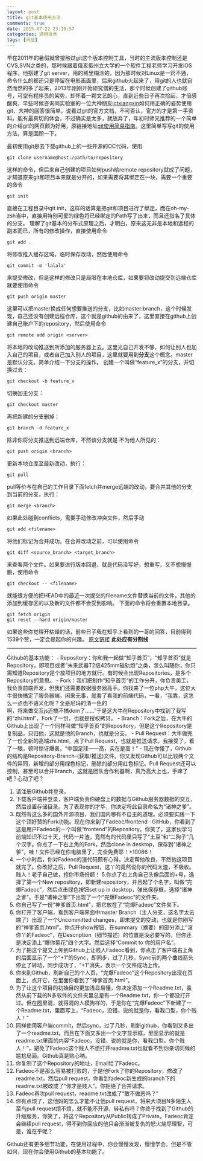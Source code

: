 ```yaml
---
layout: post
title: git基本使用方法
comments: true
date: 2015-07-22 23:19:57
categories: 通用技术
tags: [闲扯]
---
```

早在2011年的暑假就曾接触过git这个版本控制工具，当时的主流版本控制还是CVS,SVN之类的，那时候跟着俄亥俄州立大学的一个软件工程老师学习开发iOS程序，他搭建了git server，用的稀里糊涂的，因为那时候对Linux是一窍不通，命令什么的都还只是停留在电影画面里，后来github火起来了，用git的人也就自然而然的多了起来，2013年刚刚开始研究僧的生活，那个时候创建了github账号，可空有程序员的架势，却怀着一颗文艺的心，直到近些日子再次捡起，才倍感酸爽，早些时候咨询同实验室的一位大神朋友[ictxiangxin](https://github.com/ictxiangxin)如何用正确的姿势使用git，大神的回答很简单，说看过git的官方文档，不可否认，官方的才是第一手资料，能有最真切的体会，不过确实是太多，就放弃了，年初时师兄推荐的一个简单的介绍git的网页颇为好用，原链接地址[git使用简易指南](http://www.bootcss.com/p/git-guide/)。这里简单写写git的使用方法，算是回顾一下。
<!--more-->
最初使用git是去下载github上的一些开源的OC代码，使用
```
git clone username@host:/path/to/repository
```
这样的命令，但后来自己创建的项目如何push给remote repository就成了问题，才知道原来git和项目本来就是分开的，如果需要将其绑定在一块，需要一个重要的命令
```
git init
```
直接在工程目录中git init，这样的话算是把git和项目进行了绑定，而在oh-my-zsh当中，直接用特别可爱的绿色将已经绑定的Path写了出来，而且还指名了具体的分支。
理解了git基本的分布式原理之后，才明白，原来这无非是本地和远程的副本而已，所有的修改操作，直接使用命令
```
git add .
```
将修改推入缓存区域，临时保存改动，然后使用命令
```
git commit -m 'lalala'
```
来提交修改，但是这样的修改只是局限在本地仓库，如果要将改动提交到远端仓库就要使用命令
```
git push origin master
```
这里可以把master换成任何想要推送的分支，比如master:branch，这个时候发现，自己还没有创建远程仓库，这个就是github的由来了，这里直接在github上创建自己账户下的repository，然后使用命令
```
git remote add origin <server>
```
将本地的改动推送到所添加的服务器上去。这里光自己开发不够，如何让别人也加入自己的项目，或者自己加入别人的项目，这里就要用到**分支**这个概念。master是默认分支。简单介绍一下分支的操作。
创建一个叫做“feature_x”的分支，并切换过去：
```
git checkout -b feature_x
```
切换回主分支：
```
git checkout master
```
再把新建的分支删掉：
```
git branch -d feature_x
```
除非你将分支推送到远端仓库，不然该分支就是 不为他人所见的：
```
git push origin <branch>
```
更新本地仓库至最新改动，执行：
```
git pull
```
pull等价与在自己的工作目录下面fetch并merge远端的改动，要合并其他的分支到当前的分支，执行：
```
git merge <branch>
```
如果此处碰到conflicts，需要手动修改冲突文件，然后手动
```
git add <filename>
```
将他们标记为合并成功。在合并改动之前，可以使用命令
```
git diff <source_branch> <target_branch>
```
来查看两个文件。如果要进行版本回退，就是代码没写好，想重写，又不想慢慢删，使用命令
```
git checkout -- <filename>
```
就能很方便的把HEAD中的最近一次提交的filename文件替换当前的文件，其他的添加到缓存区的以及新的文件都不会受到影响。
下面的命令将会重置本地目录。
```
git fetch origin
git reset --hard origin/master
```
如果这些你觉得开枯燥的话，前些日子我在知乎上看到的一哥的回答，目前得到1539个赞，一定会提起你的兴趣。
[原文链接](http://www.zhihu.com/question/20070065/answer/30521531)
**此处应有分割线**
<hr>
Github的基本功能：
- Repository：你和我一起做“知乎首页”，“知乎首页”就是Repository，即项目或者”未来武器T2级425mm磁轨炮“之类，怎么叫随你，你只需知道Repository是个放项目的地方就行。有时候会出现Repositories，是多个Repository的意思。
- Fork：我们把制作“知乎首页“的工作分开，你负责美工，我负责前端开发，但我们还需要数据服务器高手。你找来了一位php大牛，这位大牛很快搞定了服务器端，闲来无事，就看了看我的前端代码，一看，“我靠，这怎么一点也不语义化呢？全是尼玛的清一色的<div>啊，将来做交互js还搞不搞dom了……”于是这大牛在Repository中找到了我写的“zhi.html”，Fork了一份，也就是授权拷贝。
- Branch：Fork之后，在大牛的Github上出现了一个同样叫做“知乎首页”的Repository，但是这个Repository是复制品，只归他，这就是他的Branch，也就是分支。
- Pull Request：大牛做完了一份全新的高端zhi.html，点了Pull Request，也就是推送请求。我接受了，看了一眼，顿时惊讶爆表，“中国足球——高，实在是高！”
- 现在你懂了，Github的结构是Repository-Branch-(获取/推送)文件。你又发现Github可以比较两个文件的异同，新增的部分用绿色标记，删除的部分用红色标记。Pull Request还可以控制，甚至可以合并Branch，这就是团队合作利器啊，真乃高大上也，手痒了吧？心动了吧？

1. 请注册Github并登录。
2. 下载客户端并登录，客户端负责你硬盘上的数据与Github服务器数据的交互，然后设置存储目录。为了表现你的才华，你决定将此目录命名为“诸神之爹”。
3. 既然有这么多的国外开源项目，我们国内哪有不自主的道理。必须要实践一下这个顶好赞的Fork功能。现在你来到了Fadeoc/frontend · GitHub，你看到了这是用户Fadeoc的一个叫做“frontend”的Repository，你笑了，这家伙学习前端知识不过十天，代码一片渣，竟然有的代码里只写了“土豆”和“二狗子”几个汉字。你点了一下右上角的Fork，然后clone in desktop，保存到“诸神之爹”，哇！文件已经在你电脑里了，完全免费耶！+10086！
4. 一个小时后，你对Fadeoc的渣代码颇有心得，决定帮他改良，不然他这项目就完了。你改好之后，Pull Request，这丫的竟然说你的代码太渣，不吸收。贱人！老子自己做，抢你市场份额！
5.你点了右上角自己头像后面的+号，选择了第一个New repository，即新建repository，并且起了个名字，叫做“完爆Fadeoc”，然后点击绿色按钮set up in desktop，弹出保存框，选择“诸神之爹”。于是“诸神之爹”下出现了一个“完爆Fadeoc”的文件夹。
6. 你自己写了一份“神爹首页.html”，把它放在了“完爆Fadeoc”文件夹下。
7. 你打开了客户端，看到客户端界面中master Branch（主人分支，这名字太云端了）出现了一个Uncommitted changes，即未提交的变动，也就是你刚写的“神爹首页.html”。你点开show按钮，在summary（摘要）的部分添上“滚你丫的Fadeoc”，在Description（细节描述）的位置是没必要写的，但你还是决定添上“爆你菊花”四个大字。然后选择“Commit to 你的用户名”。
8. 为了把这个提交上传到Github上让贱人Fadeoc看到，你点击了客户端右上角的后面显示了一个“+1”的Sync，即同步，过了几秒，Sync前的两个曲线箭头停止了转动，同步成功了，“+1”消失，表示一个文件成功上传。
9. 你来到Github，刷新自己的个人页，“完爆Fadeoc”这个Repository出现在页面上，点开它，在里面你看到了”神爹首页.html”。
10. 为了让这个项目的初始目的更加浅显易懂，你决定添加一个Readme.txt，虽然从前下载的N多软件的文件夹里总是有一个Readme.txt，你一个都没打开过。但在圈里混，就得混的人模狗样的，于是你在“完爆Fadeoc”下新建了一个Readme.txt，里面写上，“Fadeoc，没错，说的就是你，看我口型，你个贱人！”
11. 同样使用客户端commit，然后sync，过了几秒，刷新github，你看到又多出了一个readme.txt。而且在下面又多出一个文字显示框，里面显示的就是readme.txt里面的内容“Fadeoc，没错，说的就是你，看我口型，你个贱人！”，避免了Fadeoc这个贱人不想打开readme.txt也就看不到你亲切问候的尴尬局面。Github真是贴心呐。
12. 你复制了这个Repository的地址，Email给了Fadeoc。
13. Fadeoc不是那么容易被打败的，于是他Fork了你的Repository，修改了readme.txt，然后pull request，你看到fadeoc新生成的branch下的readme.txt被改成了“你才是贱人”。你拒绝了合并请求。
14. Fadeoc再次pull request，readme.txt改成了“敢不做恶吗？”
15. 你有点烦了，这他妈的怎么才能不让他pull request，将来大项目N多陌生人菜鸟pull request烦不烦，就不能不开源，转私有吗？你终于找到了Github的升级服务，你笑了，将这个Repository从Public转成了Private。Fadeoc肯定会继续pull request，得不到你回应的他只会渐渐被复仇的怒火烧尽理智，可是，谁在乎呢？

Github还有更多细节功能，在使用过程中，你会慢慢发现，慢慢学会。但是不管如何，现在你会使用Github的基本功能了。 